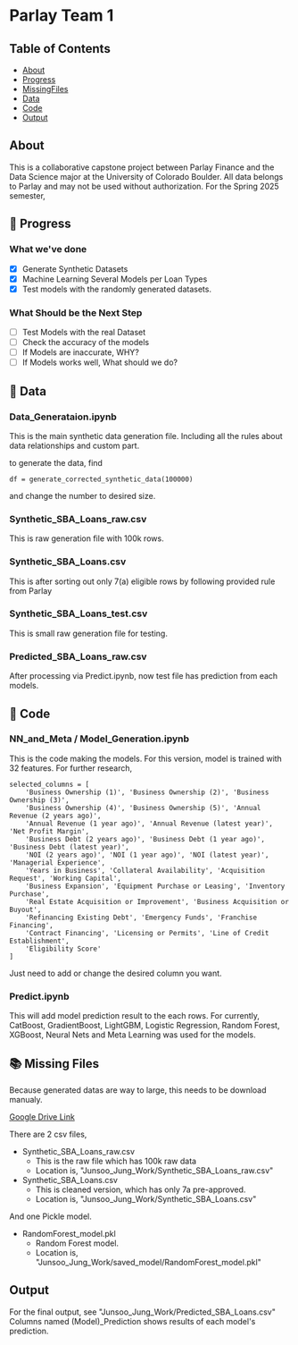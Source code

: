 # Parlay Team 1

## Table of Contents

- [About](#-about)
- [Progress](#-progress)
- [MissingFiles](#-missingfiles)
- [Data](#-data)
- [Code](#-code)
- [Output](#-output)


  
## About

This is a collaborative capstone project between Parlay Finance and the Data Science major at the University of Colorado Boulder. All data belongs to Parlay and may not be used without authorization.
For the Spring 2025 semester, 





## 🚀 Progress

### What we've done 
- [x] Generate Synthetic Datasets
- [x] Machine Learning Several Models per Loan Types
- [x] Test models with the randomly generated datasets.

### What Should be the Next Step
- [ ] Test Models with the real Dataset
- [ ] Check the accuracy of the models
- [ ] If Models are inaccurate, WHY?
- [ ] If Models works well, What should we do?

## 📝 Data

### Data_Generataion.ipynb
This is the main synthetic data generation file. 
Including all the rules about data relationships and custom part. 

to generate the data, find 

```shell
df = generate_corrected_synthetic_data(100000)
```

and change the number to desired size.


### Synthetic_SBA_Loans_raw.csv
This is raw generation file with 100k rows.

### Synthetic_SBA_Loans.csv
This is after sorting out only 7(a) eligible rows by following provided rule from Parlay

### Synthetic_SBA_Loans_test.csv
This is small raw generation file for testing.

### Predicted_SBA_Loans_raw.csv
After processing via Predict.ipynb, now test file has prediction from each models.



## 📝 Code


### NN_and_Meta / Model_Generation.ipynb
This is the code making the models. For this version, model is trained with 32 features. For further research, 

```shell
selected_columns = [
    'Business Ownership (1)', 'Business Ownership (2)', 'Business Ownership (3)',
    'Business Ownership (4)', 'Business Ownership (5)', 'Annual Revenue (2 years ago)',
    'Annual Revenue (1 year ago)', 'Annual Revenue (latest year)', 'Net Profit Margin',
    'Business Debt (2 years ago)', 'Business Debt (1 year ago)', 'Business Debt (latest year)',
    'NOI (2 years ago)', 'NOI (1 year ago)', 'NOI (latest year)', 'Managerial Experience',
    'Years in Business', 'Collateral Availability', 'Acquisition Request', 'Working Capital',
    'Business Expansion', 'Equipment Purchase or Leasing', 'Inventory Purchase',
    'Real Estate Acquisition or Improvement', 'Business Acquisition or Buyout',
    'Refinancing Existing Debt', 'Emergency Funds', 'Franchise Financing',
    'Contract Financing', 'Licensing or Permits', 'Line of Credit Establishment',
    'Eligibility Score'
]
```

Just need to add or change the desired column you want.

### Predict.ipynb
This will add model prediction result to the each rows. For currently, CatBoost, GradientBoost, LightGBM, Logistic Regression, Random Forest, XGBoost, Neural Nets and Meta Learning was used for the models.


## 📚 Missing Files
Because generated datas are way to large, this needs to be download manualy. 

[Google Drive Link](https://drive.google.com/drive/folders/1vMSg__xCttENbtfuT4msyWSCoJucCyKO?usp=sharing)

There are 2 csv files, 
- Synthetic_SBA_Loans_raw.csv
  - This is the raw file which has 100k raw data
  - Location is, "Junsoo_Jung_Work/Synthetic_SBA_Loans_raw.csv"
- Synthetic_SBA_Loans.csv
  - This is cleaned version, which has only 7a pre-approved.
  - Location is, "Junsoo_Jung_Work/Synthetic_SBA_Loans.csv"

And one Pickle model.
- RandomForest_model.pkl
  - Random Forest model.
  - Location is, "Junsoo_Jung_Work/saved_model/RandomForest_model.pkl"



## Output

For the final output, see "Junsoo_Jung_Work/Predicted_SBA_Loans.csv"
Columns named (Model)_Prediction shows results of each model's prediction.

